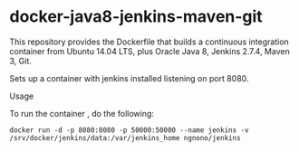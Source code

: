 docker-java8-jenkins-maven-git
===================================

This repository provides the Dockerfile that builds a continuous integration container from Ubuntu 14.04 LTS, plus Oracle Java 8, Jenkins 2.7.4, Maven 3, Git.

Sets up a container with jenkins installed listening on port 8080.

Usage

To run the container , do the following:

    docker run -d -p 8080:8080 -p 50000:50000 --name jenkins -v /srv/docker/jenkins/data:/var/jenkins_home ngnono/jenkins


